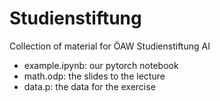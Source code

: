 # Studienstiftung
Collection of material for ÖAW Studienstiftung AI

* example.ipynb: our pytorch notebook
* math.odp: the slides to the lecture
* data.p: the data for the exercise
